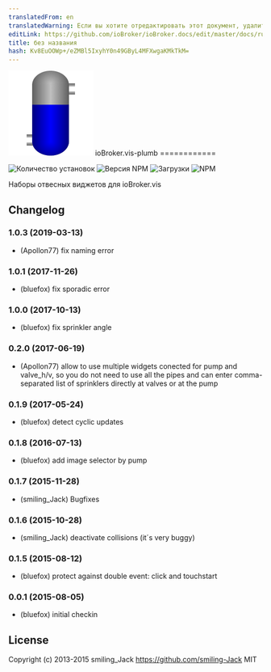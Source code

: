 ```yaml
---
translatedFrom: en
translatedWarning: Если вы хотите отредактировать этот документ, удалите поле «translationFrom», в противном случае этот документ будет снова автоматически переведен
editLink: https://github.com/ioBroker/ioBroker.docs/edit/master/docs/ru/adapterref/iobroker.vis-plumb/README.md
title: без названия
hash: Kv8EuOOWp+/eZMBl5IxyhY0n49GByL4MFXwgaKMkTkM=
---
```

![логотип](../../../en/adapterref/iobroker.vis-plumb/admin/plumb.png) ioBroker.vis-plumb ============

![Количество установок](http://iobroker.live/badges/vis-plumb-stable.svg)
![Версия NPM](http://img.shields.io/npm/v/iobroker.vis-plumb.svg)
![Загрузки](https://img.shields.io/npm/dm/iobroker.vis-plumb.svg)
![NPM](https://nodei.co/npm/iobroker.vis-plumb.png?downloads=true)

Наборы отвесных виджетов для ioBroker.vis

## Changelog
### 1.0.3 (2019-03-13)
- (Apollon77) fix naming error

### 1.0.1 (2017-11-26)
- (bluefox) fix sporadic error

### 1.0.0 (2017-10-13)
- (bluefox) fix sprinkler angle

### 0.2.0 (2017-06-19)
- (Apollon77) allow to use multiple widgets conected for pump and valve_h/v, so you do not need to use all the pipes and can enter comma-separated list of sprinklers directly at valves or at the pump

### 0.1.9 (2017-05-24)
- (bluefox) detect cyclic updates

### 0.1.8 (2016-07-13)
- (bluefox) add image selector by pump

### 0.1.7 (2015-11-28)
- (smiling_Jack) Bugfixes

### 0.1.6 (2015-10-28)
- (smiling_Jack) deactivate collisions (it´s very buggy)

### 0.1.5 (2015-08-12)
- (bluefox) protect against double event: click and touchstart

### 0.0.1 (2015-08-05)
- (bluefox) initial checkin

## License
 Copyright (c) 2013-2015 smiling_Jack https://github.com/smiling-Jack
 MIT